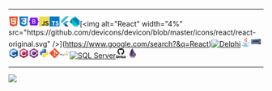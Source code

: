 

<hr> 

[<img alt="HTML5" width="4%" src="https://raw.githubusercontent.com/devicons/devicon/master/icons/html5/html5-original.svg" />](https://www.google.com/search?&q=html5)[<img alt="CSS3"  width="4%" src="https://raw.githubusercontent.com/devicons/devicon/master/icons/css3/css3-original.svg" />](https://www.google.com/search?&q=css3)[<img alt="Bootstrap" width="4%" src="https://github.com/devicons/devicon/blob/master/icons/bootstrap/bootstrap-original.svg" />](https://getbootstrap.com/)[<img alt="JavaScript" width="4%" src="https://raw.githubusercontent.com/devicons/devicon/master/icons/javascript/javascript-original.svg" />](https://www.google.com/search?&q=Javascript)[<img alt="TypeScript" width="4%" src="https://github.com/devicons/devicon/blob/master/icons/typescript/typescript-original.svg" />](https://www.typescriptlang.org/)[<img alt="Flutter" width="4%" src="https://github.com/devicons/devicon/blob/master/icons/flutter/flutter-original.svg" />](https://flutter.dev/)[<img alt="Dart" width="4%" src="https://github.com/devicons/devicon/blob/master/icons/dart/dart-original.svg" />]([https://getbootstrap.com/](https://dart.dev/))[<img alt="React"   width="4%" src="https://github.com/devicons/devicon/blob/master/icons/react/react-original.svg" />](https://www.google.com/search?&q=React)[<img alt="Delphi"  width="4%" src="https://www.embarcadero.com/images/logos/logo-page/Delphi_FINAL_ICONS_1024.png" />](https://www.embarcadero.com/br/)[<img alt="Java"    width="4%" src="https://raw.githubusercontent.com/devicons/devicon/master/icons/java/java-original.svg" />](https://www.google.com/search?&q=Java)[<img alt="PHP"     width="4%" src="https://raw.githubusercontent.com/devicons/devicon/master/icons/php/php-original.svg" />](https://www.google.com/search?&q=PHP)[<img alt="C"       width="4%" src="https://raw.githubusercontent.com/devicons/devicon/master/icons/c/c-original.svg" />](https://www.google.com/search?&q=C)[<img alt="C++"     width="4%" src="https://raw.githubusercontent.com/devicons/devicon/master/icons/cplusplus/cplusplus-original.svg" />](https://www.google.com/search?&q=Cpluplus)[<img alt="Csharp"  width="4%" src="https://github.com/devicons/devicon/blob/master/icons/csharp/csharp-original.svg" />](https://www.google.com/search?&q=Csharp)[<img alt="Python"  width="4%" src="https://github.com/devicons/devicon/blob/master/icons/python/python-original.svg" />](https://www.google.com/search?&q=Python)[<img alt="Git"     width="4%" src="https://raw.githubusercontent.com/devicons/devicon/master/icons/git/git-original.svg" />](https://www.google.com/search?&q=Git)[<img alt="MySQL"   width="4%" src="https://raw.githubusercontent.com/devicons/devicon/master/icons/mysql/mysql-original-wordmark.svg" />](https://www.google.com/search?&q=MySQL)[<img alt="SQL Server"  width="4%" src="https://www.svgrepo.com/show/303229/microsoft-sql-server-logo.svg" />](https://www.microsoft.com/pt-br/sql-server/sql-server-2019)[<img alt="GitHub"  width="4%" src="https://github.com/devicons/devicon/blob/master/icons/github/github-original-wordmark.svg" />](https://github.com/fabiomarotti)
[<img alt="Elixir"  width="4%" src="https://github.com/devicons/devicon/blob/master/icons/elixir/elixir-original.svg" />](https://github.com/fabiomarotti)

<hr>

<img src="https://img.shields.io/badge/2022-F%C3%A1bio%20Marotti-red" />

  
      
<!---


[<img alt="Photoshop"   width="6%" src="https://github.com/devicons/devicon/blob/master/icons/photoshop/photoshop-plain.svg" />](https://www.google.com/search?&q=Photoshop)

[<img alt="Ilustrator"  width="6%" src="https://github.com/devicons/devicon/blob/master/icons/illustrator/illustrator-plain.svg" />](https://www.google.com/search?&q=Ilustrator)

# R
[<img alt="R"       width="6%" src="https://github.com/devicons/devicon/blob/master/icons/r/r-original.svg" />](https://www.google.com/search?&q=R)

# MongoDB
[<img alt="MongoDB" width="6%" src="https://raw.githubusercontent.com/devicons/devicon/master/icons/mongodb/mongodb-original-wordmark.svg" />](https://www.google.com/search?&q=MongoDB)

# Visitas
![](https://visitor-badge.glitch.me/badge?page_id=fabiomarotti.fabiomarotti)

# Git  Hub
<a href="https://github.com/fabiomarotti" alt="GitHub"><img src="https://img.shields.io/badge/-GitHub-000?style=flat-square&logo=Github&logoColor=white" /></a>

# Icones
https://github.com/devicons

https://github.com/devicons/devicon/tree/master/icons



--->
